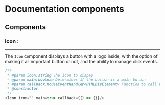 # Documentation components

## Components

### Icon :

---------------------
The `Icon` component displays a button with a logo inside, with the option of making it an important button or not, and
the ability to manage click events.

````js
/**
 * @param icon:string The icon to dispay
 * @param main:boolean Determines if the button is a main button
 * @param callback:MouseEventHandler<HTMLDivElement> Function to call when button is clicked
 * @constructor
 */
<Icon icon="" main=true callback={() => {}}/>
````
